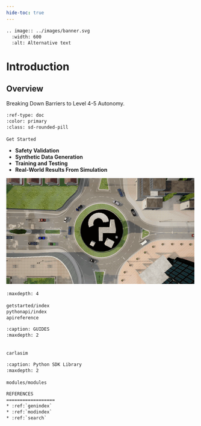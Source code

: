 ```yaml
---
hide-toc: true
---
```


```{eval-rst}
.. image:: ../images/banner.svg
  :width: 600
  :alt: Alternative text
```

# Introduction

## Overview

Breaking Down Barriers to Level 4-5 Autonomy.

```{button-ref} getstarted/index
:ref-type: doc
:color: primary
:class: sd-rounded-pill

Get Started
```

- **Safety Validation**
- **Synthetic Data Generation**
- **Training and Testing**
- **Real-World Results From Simulation**

![](../images/top_camera.gif)


```{toctree}
:maxdepth: 4

getstarted/index
pythonapi/index
apireference
```

```{toctree}
:caption: GUIDES
:maxdepth: 2


carlasim
```

```{toctree}
:caption: Python SDK Library
:maxdepth: 2

modules/modules
```


```{eval-rst}
REFERENCES
==================
* :ref:`genindex`
* :ref:`modindex`
* :ref:`search`
```

